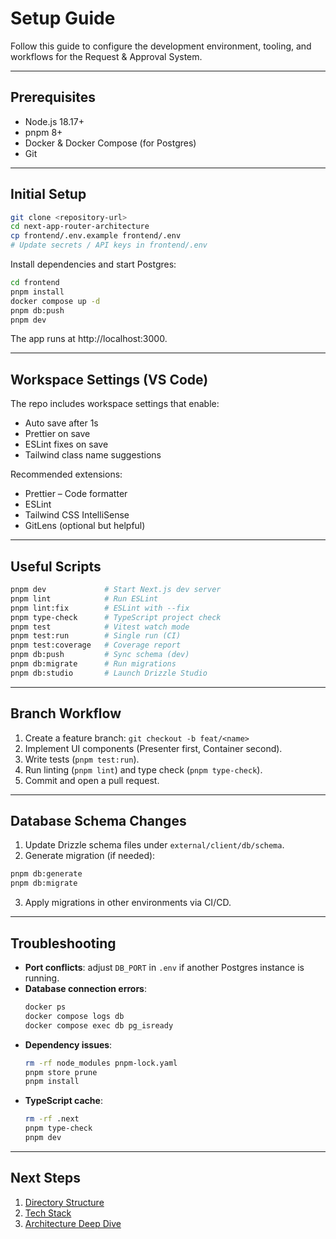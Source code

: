 # Setup Guide

Follow this guide to configure the development environment, tooling, and workflows for the Request & Approval System.

---

## Prerequisites

- Node.js 18.17+
- pnpm 8+
- Docker & Docker Compose (for Postgres)
- Git

---

## Initial Setup

```bash
git clone <repository-url>
cd next-app-router-architecture
cp frontend/.env.example frontend/.env
# Update secrets / API keys in frontend/.env
```

Install dependencies and start Postgres:

```bash
cd frontend
pnpm install
docker compose up -d
pnpm db:push
pnpm dev
```

The app runs at http://localhost:3000.

---

## Workspace Settings (VS Code)

The repo includes workspace settings that enable:

- Auto save after 1s
- Prettier on save
- ESLint fixes on save
- Tailwind class name suggestions

Recommended extensions:

- Prettier – Code formatter
- ESLint
- Tailwind CSS IntelliSense
- GitLens (optional but helpful)

---

## Useful Scripts

```bash
pnpm dev             # Start Next.js dev server
pnpm lint            # Run ESLint
pnpm lint:fix        # ESLint with --fix
pnpm type-check      # TypeScript project check
pnpm test            # Vitest watch mode
pnpm test:run        # Single run (CI)
pnpm test:coverage   # Coverage report
pnpm db:push         # Sync schema (dev)
pnpm db:migrate      # Run migrations
pnpm db:studio       # Launch Drizzle Studio
```

---

## Branch Workflow

1. Create a feature branch: `git checkout -b feat/<name>`
2. Implement UI components (Presenter first, Container second).
3. Write tests (`pnpm test:run`).
4. Run linting (`pnpm lint`) and type check (`pnpm type-check`).
5. Commit and open a pull request.

---

## Database Schema Changes

1. Update Drizzle schema files under `external/client/db/schema`.
2. Generate migration (if needed):

```bash
pnpm db:generate
pnpm db:migrate
```

3. Apply migrations in other environments via CI/CD.

---

## Troubleshooting

- **Port conflicts**: adjust `DB_PORT` in `.env` if another Postgres instance is running.
- **Database connection errors**:
  ```bash
  docker ps
  docker compose logs db
  docker compose exec db pg_isready
  ```
- **Dependency issues**:
  ```bash
  rm -rf node_modules pnpm-lock.yaml
  pnpm store prune
  pnpm install
  ```
- **TypeScript cache**:
  ```bash
  rm -rf .next
  pnpm type-check
  pnpm dev
  ```

---

## Next Steps

1. [Directory Structure](./01-directory-structure.md)
2. [Tech Stack](./02-tech-stack.md)
3. [Architecture Deep Dive](./20-architecture-deep-dive.md)
